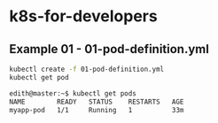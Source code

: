 # k8s-for-developers

## Example 01 - 01-pod-definition.yml

```bash
kubectl create -f 01-pod-definition.yml
kubectl get pod
```

```bash
edith@master:~$ kubectl get pods
NAME        READY   STATUS    RESTARTS   AGE
myapp-pod   1/1     Running   1          33m
```




